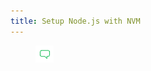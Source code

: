 ```yaml
---
title: Setup Node.js with NVM
---
```


<figure><img src="../assets/image.png" alt=""><figcaption></figcaption></figure>

